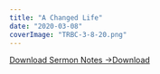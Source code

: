 ```yaml
---
title: "A Changed Life"
date: "2020-03-08"
coverImage: "TRBC-3-8-20.png"
---
```


[Download Sermon Notes ->](https://sketchysermons.com/wp-content/uploads/2020/07/TRBC-3-8-20.pdf)[Download](https://sketchysermons.com/wp-content/uploads/2020/07/TRBC-3-8-20.pdf)
